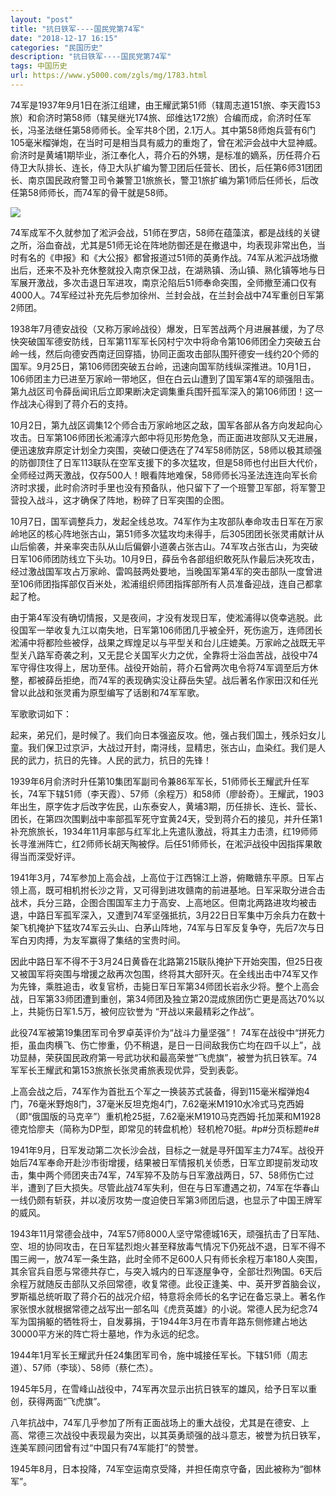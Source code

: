 ```yaml
---
layout: "post"
title: "抗日铁军----国民党第74军"
date: "2018-12-17 16:15"
categories: "民国历史"
description: "抗日铁军----国民党第74军"
tags: 中国历史
url: https://www.y5000.com/zgls/mg/1783.html
---
```






74军是1937年9月1日在浙江组建，由王耀武第51师（辖周志道151旅、李天霞153旅）和俞济时第58师（辖吴继光174旅、邱维达172旅）合编而成，俞济时任军长，冯圣法继任第58师师长。全军共8个团，2.1万人。其中第58师炮兵营有6门105毫米榴弹炮，在当时可是相当具有威力的重炮了，曾在淞沪会战中大显神威。
俞济时是黄埔1期毕业，浙江奉化人，蒋介石的外甥，是标准的嫡系，历任蒋介石侍卫大队排长、连长，侍卫大队扩编为警卫团后任营长、团长，后任第6师31团团长、南京国民政府警卫司令兼警卫1旅旅长，警卫1旅扩编为第1师后任师长，后改任第58师师长，而74军的骨干就是58师。

![](https://img.y5000.com/uploads/allimg/131006/2-131006001344B1.jpg)

74军成军不久就参加了淞沪会战，51师在罗店，58师在蕴藻滨，都是战线的关键之所，浴血奋战，尤其是51师无论在阵地防御还是在撤退中，均表现非常出色，当时有名的《申报》和《大公报》都曾报道过51师的英勇作战。74军从淞沪战场撤出后，还来不及补充休整就投入南京保卫战，在湖熟镇、汤山镇、熟化镇等地与日军展开激战，多次击退日军进攻，南京沦陷后51师奉命突围，全师撤至浦口仅有4000人。74军经过补充先后参加徐州、兰封会战，在兰封会战中74军重创日军第2师团。

1938年7月德安战役（又称万家岭战役）爆发，日军苦战两个月进展甚缓，为了尽快突破国军德安防线，日军第11军军长冈村宁次中将命令第106师团全力突破五台岭一线，然后向德安西南迂回穿插，协同正面攻击部队围歼德安一线约20个师的国军。9月25日，第106师团突破五台岭，迅速向国军防线纵深推进。10月1日，106师团主力已进至万家岭一带地区，但在白云山遭到了国军第4军的顽强阻击。第九战区司令薛岳闻讯后立即果断决定调集重兵围歼孤军深入的第106师团！这一作战决心得到了蒋介石的支持。

10月2日，第九战区调集12个师合击万家岭地区之敌，国军各部从各方向发起向心攻击。日军第106师团长淞浦淳六郎中将见形势危急，而正面进攻部队又无进展，便迅速放弃原定计划全力突围，突破口便选在了74军58师防区，58师以极其顽强的防御顶住了日军113联队在空军支援下的多次猛攻，但是58师也付出巨大代价，全师经过两天激战，仅存500人！眼看阵地难保，58师师长冯圣法连连向军长俞济时求援，此时俞济时手里也没有预备队，他只留下了一个班警卫军部，将军警卫营投入战斗，这才确保了阵地，粉碎了日军突围的企图。

10月7日，国军调整兵力，发起全线总攻。74军作为主攻部队奉命攻击日军在万家岭地区的核心阵地张古山，第51师多次猛攻均未得手，后305团团长张灵甫献计从山后偷袭，并亲率突击队从山后偏僻小道袭占张古山。74军攻占张古山，为突破日军106师团防线立下头功。10月9日，薛岳令各部组织敢死队作最后决死攻击，经过激战国军攻占万家岭、雷鸣鼓两处要地，当晚国军第4军的突击部队一度曾进至106师团指挥部仅百米处，淞浦组织师团指挥部所有人员准备迎战，连自己都拿起了枪。

由于第4军没有确切情报，又是夜间，才没有发现日军，使淞浦得以侥幸逃脱。此役国军一举收复九江以南失地，日军第106师团几乎被全歼，死伤逾万，连师团长淞浦中将都险些被俘，战果之辉煌足以与平型关和台儿庄媲美。万家岭之战既无平型关八路军奇袭之利，又无昆仑关国军火力之优，全靠将士浴血苦战，战役中74军守得住攻得上，居功至伟。战役开始前，蒋介石曾两次电令将74军调至后方休整，都被薛岳拒绝，而74军的表现确实没让薛岳失望。战后著名作家田汉和任光曾以此战和张灵甫为原型编写了话剧和74军军歌。

军歌歌词如下：

起来，弟兄们，是时候了。我们向日本强盗反攻。他，强占我们国土，残杀妇女儿童。我们保卫过京沪，大战过开封，南浔线，显精忠，张古山，血染红。我们是人民的武力，抗日的先锋。人民的武力，抗日的先锋！

1939年6月俞济时升任第10集团军副司令兼86军军长，51师师长王耀武升任军长，74军下辖51师（李天霞）、57师（余程万）和58师（廖龄奇）。王耀武，1903年出生，原字佐才后改字佐民，山东泰安人，黄埔3期，历任排长、连长、营长、团长，在第四次围剿战中率部孤军死守宜黄24天，受到蒋介石的接见，并升任第1补充旅旅长，1934年11月率部与红军北上先遣队激战，将其主力击溃，红19师师长寻淮洲阵亡，红2师师长胡天陶被俘。后任51师师长，在淞沪战役中因指挥果敢得当而深受好评。

1941年3月，74军参加上高会战，上高位于江西锦江上游，俯瞰赣东平原。日军占领上高，既可相机拊长沙之背，又可得到进攻赣南的前进基地。日军采取分进合击战术，兵分三路，企图合围国军主力于高安、上高地区。但南北两路进攻均被击退，中路日军孤军深入，又遭到74军坚强抵抗，3月22日日军集中万余兵力在数十架飞机掩护下猛攻74军云头山、白茅山阵地，74军与日军反复争夺，先后7次与日军白刃肉搏，为友军赢得了集结的宝贵时间。

因此中路日军不得不于3月24日黄昏在北路第215联队掩护下开始突围，但25日夜又被国军将突围与增援之敌再次包围，终将其大部歼灭。在全线出击中74军又作为先锋，乘胜追击，收复官桥，击毙日军日军第34师团长岩永少将。整个上高会战，日军第33师团遭到重创，第34师团及独立第20混成旅团伤亡更是高达70%以上，共毙伤日军1.5万，被何应钦誉为
“开战以来最精彩之作战”。

此役74军被第19集团军司令罗卓英评价为“战斗力量坚强”！
74军在战役中“拼死力拒，虽血肉横飞、伤亡惨重，仍不稍退，是日一日间敌我伤亡均在四千以上”，战功显赫，荣获国民政府第一号武功状和最高荣誉“飞虎旗”，被誉为抗日铁军。74军军长王耀武和第153旅旅长张灵甫旅表现优异，受到表彰。

上高会战之后，74军作为首批五个军之一换装苏式装备，得到115毫米榴弹炮4门，76毫米野炮8门，37毫米反坦克炮4门，7.62毫米M1910水冷式马克西姆（即“俄国版的马克辛”）重机枪25挺，7.62毫米M1910马克西姆·托加莱和M1928德克恰廖夫（简称为DP型，即常见的转盘机枪）轻机枪70挺。#p#分页标题#e#

1941年9月，日军发动第二次长沙会战，目标之一就是寻歼国军主力74军。战役开始后74军奉命开赴沙市街增援，结果被日军情报机关侦悉，日军立即提前发动攻击，集中两个师团夹击74军，74军猝不及防与日军激战两日，57、58师伤亡过半，遭到了巨大损失。尽管此战74军失利，但在与日军遭遇之初，74军在华春山一线仍颇有斩获，并以凌厉攻势一度迫使日军第3师团后退，也显示了中国王牌军的威风。

1943年11月常德会战中，74军57师8000人坚守常德城16天，顽强抗击了日军陆、空、坦的协同攻击，在日军猛烈炮火甚至释放毒气情况下仍死战不退，日军不得不围三阙一，放74军一条生路，此时全师不足600人只有师长余程万率180人突围，其余官兵自愿与常德共存亡，与突入城内的日军逐屋争夺，全部壮烈殉国。6天后余程万就随反击部队又杀回常德，收复常德。此役正逢美、中、英开罗首脑会议，罗斯福总统听取了蒋介石的战况介绍，特意将余师长的名字记在备忘录上。著名作家张恨水就根据常德之战写出一部名叫《虎贲英雄》的小说。常德人民为纪念74军为国捐躯的牺牲将士，自发募捐，于1944年3月在市青年路东侧修建占地达30000平方米的阵亡将士墓地，作为永远的纪念。

1944年1月军长王耀武升任24集团军司令，施中城接任军长。下辖51师（周志道）、57师（李琰）、58师（蔡仁杰）。

1945年5月，在雪峰山战役中，74军再次显示出抗日铁军的雄风，给予日军以重创，获得两面“飞虎旗”。

八年抗战中，74军几乎参加了所有正面战场上的重大战役，尤其是在德安、上高、常德三次战役中表现最为突出，以其英勇顽强的战斗意志，被誉为抗日铁军，连美军顾问团曾有过“中国只有74军能打”的赞誉。

1945年8月，日本投降，74军空运南京受降，并担任南京守备，因此被称为“御林军”。
